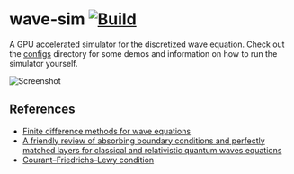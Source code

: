 # wave-sim [![Build](https://github.com/connorslade/wave-sim/actions/workflows/build.yml/badge.svg?branch=main)](https://github.com/connorslade/wave-sim/actions/workflows/build.yml)

A GPU accelerated simulator for the discretized wave equation.
Check out the [configs](configs) directory for some demos and information on how to run the simulator yourself.

![Screenshot](https://github.com/connorslade/wave-sim/assets/50306817/889be748-7122-43b0-9fe0-bd533a81231b)

## References

- [Finite difference methods for wave equations](https://hplgit.github.io/fdm-book/doc/pub/wave/pdf/wave-4print.pdf)
- [A friendly review of absorbing boundary conditions and perfectly matched layers for classical and relativistic quantum waves equations](https://hal.science/hal-01374183)
- [Courant–Friedrichs–Lewy condition](https://en.wikipedia.org/wiki/Courant%E2%80%93Friedrichs%E2%80%93Lewy_condition)
